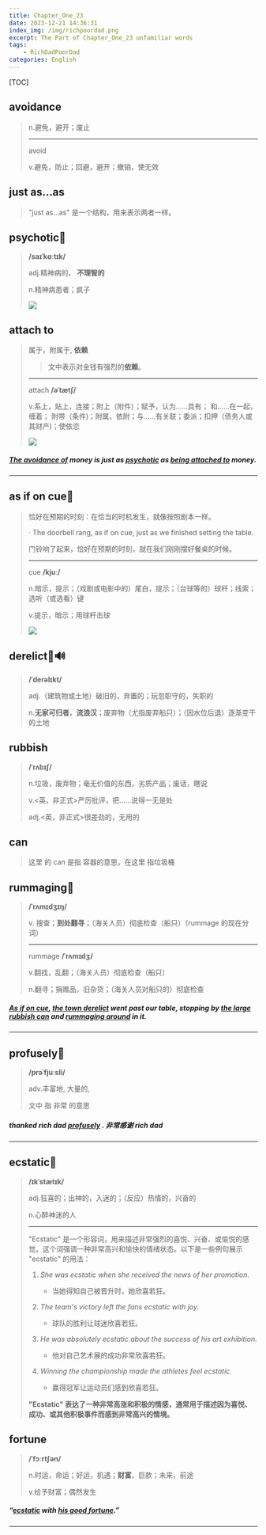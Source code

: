 ```yaml
---
title: Chapter_One_23
date: 2023-12-21 14:36:31
index_img: /img/richpoordad.png
excerpt: The Part of Chapter_One_23 unfamiliar words
tags: 
    - RichDadPoorDad
categories: English
---
```


[TOC]

## avoidance

> n.避免，避开；废止
>
> ---
>
> avoid
>
> v.避免，防止；回避，避开；撤销，使无效

## just as...as

>  "just as...as" 是一个结构，用来表示两者一样。

## psychotic🚩

> **/saɪˈkɑːtɪk/**
>
> adj.精神病的， **不理智的**
>
> n.精神病患者；疯子
>
> ![](https://ydlunacommon-cdn.nosdn.127.net/8f587a796d4c65b35cb64e8b35685864.jpg?)

## attach to

> 属于，附属于, **依赖**
>
> > 文中表示对金钱有强烈的**依赖**。
>
> ---
>
> attach **/əˈtætʃ/**
>
> v.系上，贴上，连接；附上（附件）；赋予，认为……具有； 和……在一起，缠着； 附带（条件)；附属，依附；与……有关联；委派；扣押（债务人或其财产)；使依恋
>
> ![](https://ydlunacommon-cdn.nosdn.127.net/b3783570fc434360c518ea523a14ccbf.jpg?)

##### <u>The **avoidance** of</u> money is just as **<u>psychotic</u>** as <u>being **attached to**</u> money.

---

## as if on cue🚩

> 恰好在预期的时刻：在恰当的时机发生，就像按照剧本一样。
>
> · The doorbell rang, as if on cue, just as we finished setting the table.
>
> 门铃响了起来，恰好在预期的时刻，就在我们刚刚摆好餐桌的时候。
>
> ---
>
> cue **/kjuː/**
>
> n.暗示，提示；（戏剧或电影中的）尾白，提示；（台球等的）球杆；线索；选听（或选看）键
> 
>v.提示，暗示；用球杆击球
> 
> ![](https://ydlunacommon-cdn.nosdn.127.net/26d346b5ff6940faffe19ec1882d6b1d.jpg?)

## derelict🚩🔊

> **/ˈderəlɪkt/**
>
> adj.（建筑物或土地）破旧的，弃置的；玩忽职守的，失职的
>
> n.**无家可归者**，**流浪汉**；废弃物（尤指废弃船只）；（因水位后退）逐渐变干的土地
>

## rubbish

> **/ˈrʌbɪʃ/**
>
> n.垃圾，废弃物；毫无价值的东西，劣质产品；废话，瞎说
>
> v.<英，非正式>严厉批评，把……说得一无是处
>
> adj.<英，非正式>很差劲的，无用的

## can

>  这里 的 can  是指 容器的意思，在这里  指垃圾桶

## rummaging🚩

> **/ˈrʌmɪdʒɪŋ/**
>
> v. 搜查；**到处翻寻**；（海关人员）彻底检查（船只）（rummage 的现在分词）
>
> ---
>
> rummage **/ˈrʌmɪdʒ/**
>
> v.翻找，乱翻；（海关人员）彻底检查（船只）
>
> n.翻寻；捐赠品，旧杂货；（海关人员对船只的）彻底检查

##### **<u>As if on cue</u>**, <u>the town **derelict**</u> went past our table, stopping by <u>the large **rubbish** **can**</u> and <u>**rummaging** around</u> in it.

---

## profusely🚩

> **/prəˈfjuːsli/**
>
> adv.丰富地, 大量的,
>
> 文中 指 非常 的意思

##### thanked rich dad **<u>profusely</u>** . 非常感谢  rich dad

---

## ecstatic🚩

> **/ɪkˈstætɪk/**
>
> adj.狂喜的；出神的，入迷的；（反应）热情的，兴奋的
>
> n.心醉神迷的人
>
> ---
>
> "Ecstatic" 是一个形容词，用来描述非常强烈的喜悦、兴奋、或愉悦的感觉。这个词强调一种非常高兴和愉快的情绪状态。以下是一些例句展示 "ecstatic" 的用法：
>
> 1. *She was ecstatic when she received the news of her promotion.*
>    - 当她得知自己被晋升时，她欣喜若狂。
>
> 2. *The team's victory left the fans ecstatic with joy.*
>    - 球队的胜利让球迷欣喜若狂。
>
> 3. *He was absolutely ecstatic about the success of his art exhibition.*
>    - 他对自己艺术展的成功非常欣喜若狂。
>
> 4. *Winning the championship made the athletes feel ecstatic.*
>    - 赢得冠军让运动员们感到欣喜若狂。
>
> **"Ecstatic" 表达了一种非常高涨和积极的情感，通常用于描述因为喜悦、成功、或其他积极事件而感到非常高兴的情境。**

##  fortune

> **/ˈfɔːrtʃən/**
>
> n.时运，命运；好运，机遇；**财富**，巨款；未来，前途
>
> v.给予财富；偶然发生
>

##### “<u>ecstatic</u> with <u>his good **fortune**</u>.”

---

